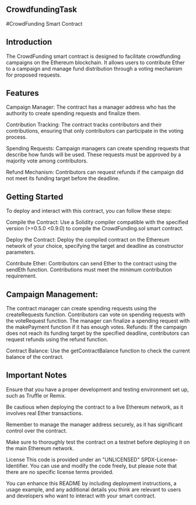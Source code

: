 ## CrowdfundingTask
#CrowdFunding Smart Contract

## Introduction
The CrowdFunding smart contract is designed to facilitate crowdfunding campaigns on the Ethereum blockchain. It allows users to contribute Ether to a campaign and manage fund distribution through a voting mechanism for proposed requests.

## Features
Campaign Manager: The contract has a manager address who has the authority to create spending requests and finalize them.

Contribution Tracking: The contract tracks contributors and their contributions, ensuring that only contributors can participate in the voting process.

Spending Requests: Campaign managers can create spending requests that describe how funds will be used. These requests must be approved by a majority vote among contributors.

Refund Mechanism: Contributors can request refunds if the campaign did not meet its funding target before the deadline.

## Getting Started
To deploy and interact with this contract, you can follow these steps:

Compile the Contract: Use a Solidity compiler compatible with the specified version (>=0.5.0 <0.9.0) to compile the CrowdFunding.sol smart contract.

Deploy the Contract: Deploy the compiled contract on the Ethereum network of your choice, specifying the target and deadline as constructor parameters.

Contribute Ether: Contributors can send Ether to the contract using the sendEth function. Contributions must meet the minimum contribution requirement.

## Campaign Management:

The contract manager can create spending requests using the createRequests function.
Contributors can vote on spending requests with the voteRequest function.
The manager can finalize a spending request with the makePayment function if it has enough votes.
Refunds: If the campaign does not reach its funding target by the specified deadline, contributors can request refunds using the refund function.

Contract Balance: Use the getContractBalance function to check the current balance of the contract.

## Important Notes
Ensure that you have a proper development and testing environment set up, such as Truffle or Remix.

Be cautious when deploying the contract to a live Ethereum network, as it involves real Ether transactions.

Remember to manage the manager address securely, as it has significant control over the contract.

Make sure to thoroughly test the contract on a testnet before deploying it on the main Ethereum network.

License
This code is provided under an "UNLICENSED" SPDX-License-Identifier. You can use and modify the code freely, but please note that there are no specific license terms provided.

You can enhance this README by including deployment instructions, a usage example, and any additional details you think are relevant to users and developers who want to interact with your smart contract.
